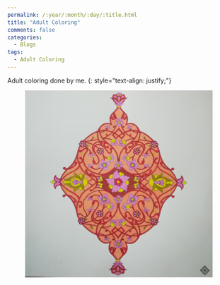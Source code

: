 ```yaml
---
permalink: /:year/:month/:day/:title.html
title: "Adult Coloring"
comments: false
categories:
  - Blogs
tags:
  - Adult Coloring
---
```


Adult coloring done by me.
{: style="text-align: justify;"}
<br>

<figure>
    <a href="/assets/img/blogs/2018/10/26/IMG_20181026_011302.jpg"><img src="/assets/img/blogs/2018/10/26/IMG_20181026_011302.jpg"></a>
</figure>
